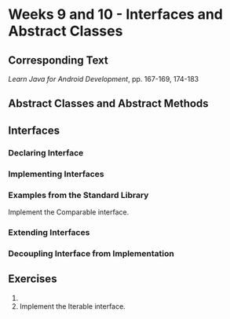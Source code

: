 # Weeks 9 and 10 - Interfaces and Abstract Classes

## Corresponding Text
*Learn Java for Android Development*, pp. 167-169, 174-183

## Abstract Classes and Abstract Methods

## Interfaces
### Declaring Interface
### Implementing Interfaces
### Examples from the Standard Library
Implement the Comparable interface.
### Extending Interfaces
### Decoupling Interface from Implementation


## Exercises
1.
2. Implement the Iterable interface.  

